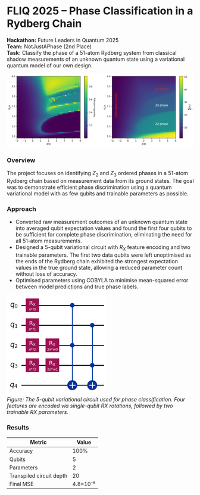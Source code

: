 # FLIQ 2025 – Phase Classification in a Rydberg Chain  

**Hackathon:** Future Leaders in Quantum 2025  
**Team:** NotJustAPhase (2nd Place)  
**Task:** Classify the phase of a 51-atom Rydberg system from classical shadow measurements of an unknown quantum state using a variational quantum model of our own design.

![](phase_diagram.png)

### Overview
The project focuses on identifying $Z_2$ and $Z_3$ ordered phases in a 51-atom Rydberg chain based on measurement data from its ground states. The goal was to demonstrate efficient phase discrimination using a quantum variational model with as few qubits and trainable parameters as possible.

### Approach
- Converted raw measurement outcomes of an unknown quantum state into averaged qubit expectation values and found the first four qubits to be sufficient for complete phase discrimination, eliminating the need for all 51-atom measurements.  
- Designed a 5-qubit variational circuit with $R_X$ feature encoding and two trainable parameters. The first two data qubits were left unoptimised as the ends of the Rydberg chain exhibited the strongest expectation values in the true ground state, allowing a reduced parameter count without loss of accuracy.
- Optimised parameters using COBYLA to minimise mean-squared error between model predictions and true phase labels.

![](circuit_diagram.png)  
*Figure: The 5-qubit variational circuit used for phase classification. Four features are encoded via single-qubit RX rotations, followed by two trainable RX parameters.*

### Results
| Metric | Value |
|---------|-------|
| Accuracy | 100% |
| Qubits | 5 |
| Parameters | 2 |
| Transpiled circuit depth | 20 |
| Final MSE | 4.8×10⁻⁸ |
